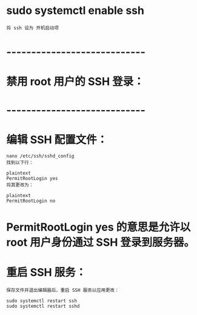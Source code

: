 



# sudo systemctl enable ssh
    将 ssh 设为 开机启动项



# ---------------------------- #
# 禁用 root 用户的 SSH 登录：
# ---------------------------- #
# 编辑 SSH 配置文件：
    nano /etc/ssh/sshd_config  
    找到以下行：

    plaintext
    PermitRootLogin yes  
    将其更改为：

    plaintext
    PermitRootLogin no  

#    PermitRootLogin yes 的意思是允许以 root 用户身份通过 SSH 登录到服务器。

# 重启 SSH 服务：
    保存文件并退出编辑器后，重启 SSH 服务以应用更改：

    sudo systemctl restart ssh  
    sudo systemctl restart sshd







